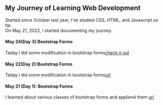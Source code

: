 ## My Journey of Learning Web Development
Started since October last year, I've studied CSS, HTML, and Javascript so far.  
On May 21, 2022, I started documenting my journey.


#### May 24(Day 3):Bootstrap Forms
Taday i did some modification in bootstrap forms[check it out](https://replit.com/@jaweriah/subject-form#index.html)

#### May 22(Day 2):Bootstrap Forms
Taday i did some modification in bootstrap forms[url](https://replit.com/@jaweriah/class-form#index.html)

#### May 21 (Day 1): Bootstrap Forms
I learned about various classes of bootstrap forms and appliend them [url](https://employ-bootstrap.jaweriah.repl.co/)
